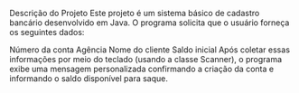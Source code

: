 Descrição do Projeto
Este projeto é um sistema básico de cadastro bancário desenvolvido em Java. O programa solicita que o usuário forneça os seguintes dados:

Número da conta
Agência
Nome do cliente
Saldo inicial
Após coletar essas informações por meio do teclado (usando a classe Scanner), o programa exibe uma mensagem personalizada confirmando a criação da conta e informando o saldo disponível para saque.
